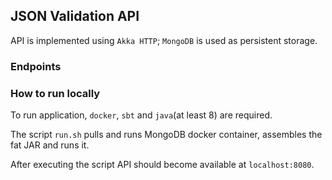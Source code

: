 ## JSON Validation API

API is implemented using `Akka HTTP`; `MongoDB` is used as persistent storage.

### Endpoints

### How to run locally
To run application, `docker`, `sbt` and `java`(at least 8) are required.

The script `run.sh` pulls and runs MongoDB docker container, assembles the fat JAR and runs it.

After executing the script API should become available at `localhost:8080`.
